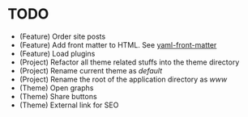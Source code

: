 # TODO

* (Feature) Order site posts
* (Feature) Add front matter to HTML. See [yaml-front-matter](https://github.com/spatie/yaml-front-matter)
* (Feature) Load plugins
* (Project) Refactor all theme related stuffs into the theme directory
* (Project) Rename current theme as *default*
* (Project) Rename the root of the application directory as *www*
* (Theme) Open graphs
* (Theme) Share buttons
* (Theme) External link for SEO
